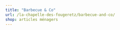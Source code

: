```yaml
---
title: "Barbecue & Co"
url: /la-chapelle-des-fougeretz/barbecue-and-co/
shop: articles ménagers
---
```


